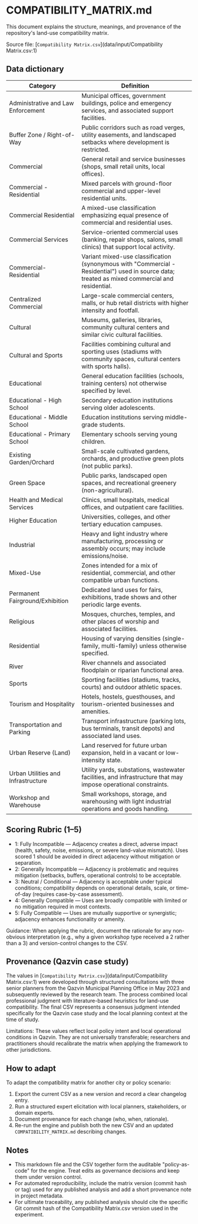 # COMPATIBILITY_MATRIX.md

This document explains the structure, meanings, and provenance of the repository's land-use compatibility matrix.

Source file: [`Compatibility Matrix.csv`](data/input/Compatibility Matrix.csv:1)

## Data dictionary

| Category | Definition |
|---|---|
| Administrative and Law Enforcement | Municipal offices, government buildings, police and emergency services, and associated support facilities. |
| Buffer Zone / Right-of-Way | Public corridors such as road verges, utility easements, and landscaped setbacks where development is restricted. |
| Commercial | General retail and service businesses (shops, small retail units, local offices). |
| Commercial - Residential | Mixed parcels with ground-floor commercial and upper-level residential units. |
| Commercial Residential | A mixed-use classification emphasizing equal presence of commercial and residential uses. |
| Commercial Services | Service-oriented commercial uses (banking, repair shops, salons, small clinics) that support local activity. |
| Commercial-Residential | Variant mixed-use classification (synonymous with "Commercial - Residential") used in source data; treated as mixed commercial and residential. |
| Centralized Commercial | Large-scale commercial centers, malls, or hub retail districts with higher intensity and footfall. |
| Cultural | Museums, galleries, libraries, community cultural centers and similar civic cultural facilities. |
| Cultural and Sports | Facilities combining cultural and sporting uses (stadiums with community spaces, cultural centers with sports halls). |
| Educational | General education facilities (schools, training centers) not otherwise specified by level. |
| Educational - High School | Secondary education institutions serving older adolescents. |
| Educational - Middle School | Education institutions serving middle-grade students. |
| Educational - Primary School | Elementary schools serving young children. |
| Existing Garden/Orchard | Small-scale cultivated gardens, orchards, and productive green plots (not public parks). |
| Green Space | Public parks, landscaped open spaces, and recreational greenery (non-agricultural). |
| Health and Medical Services | Clinics, small hospitals, medical offices, and outpatient care facilities. |
| Higher Education | Universities, colleges, and other tertiary education campuses. |
| Industrial | Heavy and light industry where manufacturing, processing or assembly occurs; may include emissions/noise. |
| Mixed-Use | Zones intended for a mix of residential, commercial, and other compatible urban functions. |
| Permanent Fairground/Exhibition | Dedicated land uses for fairs, exhibitions, trade shows and other periodic large events. |
| Religious | Mosques, churches, temples, and other places of worship and associated facilities. |
| Residential | Housing of varying densities (single-family, multi-family) unless otherwise specified. |
| River | River channels and associated floodplain or riparian functional area. |
| Sports | Sporting facilities (stadiums, tracks, courts) and outdoor athletic spaces. |
| Tourism and Hospitality | Hotels, hostels, guesthouses, and tourism-oriented businesses and amenities. |
| Transportation and Parking | Transport infrastructure (parking lots, bus terminals, transit depots) and associated land uses. |
| Urban Reserve (Land) | Land reserved for future urban expansion, held in a vacant or low-intensity state. |
| Urban Utilities and Infrastructure | Utility yards, substations, wastewater facilities, and infrastructure that may impose operational constraints. |
| Workshop and Warehouse | Small workshops, storage, and warehousing with light industrial operations and goods handling. |

## Scoring Rubric (1–5)

- 1: Fully Incompatible — Adjacency creates a direct, adverse impact (health, safety, noise, emissions, or severe land-value mismatch). Uses scored 1 should be avoided in direct adjacency without mitigation or separation.
- 2: Generally Incompatible — Adjacency is problematic and requires mitigation (setbacks, buffers, operational controls) to be acceptable.
- 3: Neutral / Conditional — Adjacency is acceptable under typical conditions; compatibility depends on operational details, scale, or time-of-day (requires case-by-case assessment).
- 4: Generally Compatible — Uses are broadly compatible with limited or no mitigation required in most contexts.
- 5: Fully Compatible — Uses are mutually supportive or synergistic; adjacency enhances functionality or amenity.

Guidance: When applying the rubric, document the rationale for any non-obvious interpretation (e.g., why a given workshop type received a 2 rather than a 3) and version-control changes to the CSV.

## Provenance (Qazvin case study)

The values in [`Compatibility Matrix.csv`](data/input/Compatibility Matrix.csv:1) were developed through structured consultations with three senior planners from the Qazvin Municipal Planning Office in May 2023 and subsequently reviewed by the research team. The process combined local professional judgment with literature-based heuristics for land-use compatibility. The final CSV represents a consensus judgment intended specifically for the Qazvin case study and the local planning context at the time of study.

Limitations: These values reflect local policy intent and local operational conditions in Qazvin. They are not universally transferable; researchers and practitioners should recalibrate the matrix when applying the framework to other jurisdictions.

## How to adapt

To adapt the compatibility matrix for another city or policy scenario:
1. Export the current CSV as a new version and record a clear changelog entry.
2. Run a structured expert elicitation with local planners, stakeholders, or domain experts.
3. Document provenance for each change (who, when, rationale).
4. Re-run the engine and publish both the new CSV and an updated `COMPATIBILITY_MATRIX.md` describing changes.

## Notes

- This markdown file and the CSV together form the auditable "policy-as-code" for the engine. Treat edits as governance decisions and keep them under version control.
- For automated reproducibility, include the matrix version (commit hash or tag) used for any published analysis and add a short provenance note in project metadata.
- For ultimate traceability, any published analysis should cite the specific Git commit hash of the Compatibility Matrix.csv version used in the experiment.
